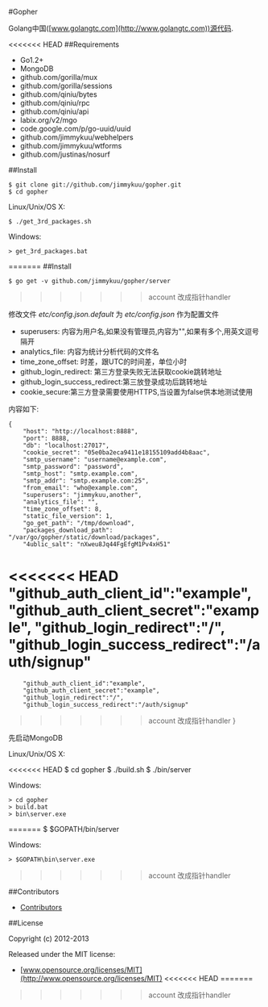 #Gopher

Golang中国([www.golangtc.com](http://www.golangtc.com))源代码.

<<<<<<< HEAD
##Requirements

- Go1.2+
- MongoDB
- github.com/gorilla/mux
- github.com/gorilla/sessions
- github.com/qiniu/bytes
- github.com/qiniu/rpc
- github.com/qiniu/api
- labix.org/v2/mgo
- code.google.com/p/go-uuid/uuid
- github.com/jimmykuu/webhelpers
- github.com/jimmykuu/wtforms
- github.com/justinas/nosurf

##Install

    $ git clone git://github.com/jimmykuu/gopher.git
    $ cd gopher

Linux/Unix/OS X:

    $ ./get_3rd_packages.sh

Windows:

    > get_3rd_packages.bat
=======
##Install

    $ go get -v github.com/jimmykuu/gopher/server
>>>>>>> account 改成指针handler

修改文件 *etc/config.json.default* 为 *etc/config.json* 作为配置文件

- superusers: 内容为用户名,如果没有管理员,内容为"",如果有多个,用英文逗号隔开
- analytics_file: 内容为统计分析代码的文件名
- time_zone_offset: 时差，跟UTC的时间差，单位小时
- github_login_redirect: 第三方登录失败无法获取cookie跳转地址
- github_login_success_redirect:第三放登录成功后跳转地址
- cookie_secure:第三方登录需要使用HTTPS,当设置为false供本地测试使用

内容如下:

    {
        "host": "http://localhost:8888",
        "port": 8888,
        "db": "localhost:27017",
        "cookie_secret": "05e0ba2eca9411e18155109add4b8aac",
        "smtp_username": "username@example.com",
        "smtp_password": "password",
        "smtp_host": "smtp.example.com",
        "smtp_addr": "smtp.example.com:25",
        "from_email": "who@example.com",
        "superusers": "jimmykuu,another",
        "analytics_file": "",
        "time_zone_offset": 8,
        "static_file_version": 1,
        "go_get_path": "/tmp/download",
        "packages_download_path": "/var/go/gopher/static/download/packages",
        "4ublic_salt": "nXweu8Jq44FgEfgM1Pv4xH51"
<<<<<<< HEAD
	"github_auth_client_id":"example",
	"github_auth_client_secret":"example",
	"github_login_redirect":"/",
	"github_login_success_redirect":"/auth/signup"
=======
		"github_auth_client_id":"example",
		"github_auth_client_secret":"example",
		"github_login_redirect":"/",
		"github_login_success_redirect":"/auth/signup"
>>>>>>> account 改成指针handler
    }

先启动MongoDB

Linux/Unix/OS X:

<<<<<<< HEAD
    $ cd gopher
    $ ./build.sh
    $ ./bin/server

Windows:

    > cd gopher
    > build.bat
    > bin\server.exe
=======
    $ $GOPATH/bin/server

Windows:

    > $GOPATH\bin\server.exe
>>>>>>> account 改成指针handler

##Contributors

- [Contributors](https://github.com/jimmykuu/gopher/graphs/contributors)


##License

Copyright (c) 2012-2013

Released under the MIT license:

- [www.opensource.org/licenses/MIT](http://www.opensource.org/licenses/MIT)
<<<<<<< HEAD
=======

>>>>>>> account 改成指针handler
